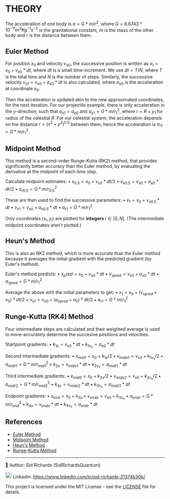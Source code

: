 # THEORY

The acceleration of one body is $a = G * m / r^2$, where $G = 6.6743 * 10^{-11} m^3Kg^{-1}s^{-2}$ is the gravitational constant, $m$ is the mass of the other body and $r$ is the distance between them.

## Euler Method

For position $x_0$ and velocity $v_{x0}$, the successive position is written as $x_1 = x_0 + v_{x0} * dt$, where $dt$ is a small time-increment.
We use $dt = T / N$, where $T$ is the total time and $N$ is the number of steps.
Similarly, the successive velocity $v_{x1} = v_{x0} + a_{x0} * dt$ is also calculated, where $a_{x0}$ is the acceleration at coordinate $x_0$.

Then the acceleration is updated akin to the new approximated coordinates, for the next iteration.
For our projectile example, there is only acceleration in the $y$-direction; such that $a_{x1} = a_{x0}$ and $a_{y1} = G * m / r_1^2$, where $r = R + y_1$ for radius of the celestial $R$.
For our celestial system, the acceleration depends on the distance $r = (x^2 + y^2)^{0.5}$ between them, hence the acceleration is $a_{r1} = G * m / r_1^2$.

## Midpoint Method

This method is a second-order Runge-Kutta (RK2) method, that provides significantly better accuracy than the Euler method, by evaluating the derivative at the midpoint of each time step.

Calculate midpoint estimates:
	•	$x_{0.5} = x_0 + v_{x0} * dt / 2$
	•	$v_{x0.5} = v_{x0} + a_{x0} * dt / 2$
 • $a_{r0.5} = G * m / r_{0.5}^2$

These are then used to find the successive parameters:
	•	$x_1 = x_0 + v_{x0.5} * dt$
	•	$v_{x1} = v_{x0} + a_{x0.5} * dt$
 • $a_{r1} = G * m / r_1^2$

Only coordinates $(x_i, y_i)$ are plotted for **integers** $i \in [0, N]$.
(The intermediate midpoint coordinates aren't plotted.)

## Heun's Method

This is also an RK2 method, which is more accurate than the Euler method because it averages the initial gradient with the predicted gradient (by Euler's method).

Euler's method predicts:
	•	$x_pred = x_0 + v_{x0} * dt$
	•	$v_{xpred} = v_{x0} + a_{x0} * dt$
 • $a_{rpred} = G * m / r_1^2$

Average the above with the initial parameters to get:
	•	$x_1 = x_0 + (v_{xpred} + v_{0}) * dt / 2$
	•	$v_{x1} = v_{x0} + (a_{xpred} + a_{0}) * dt / 2$
 • $a_{r1} = G * m / r_1^2$

## Runge-Kutta (RK4) Method

Four intermediate steps are calculated and their weighted average is used to more-accurately determine the succesive positions and velocities.

Startpoint gradients:
• $k_{1x} = v_{x0} * dt$
• $k_{1v_x} = a_{x0} * dt$

Second intermediate gradients:
• $x_{mid1} = x_0 + k_{1x} / 2$
• $v_{midx1} = v_{x0} + k_{1v_x} / 2$
• $a_{midr1} = G * m / r_{mid1}^2$
• $k_{2x} = v_{midx1} * dt$
• $k_{2v_x} = a_{midr1} * dt$

Third intermediate gradients:
• $x_{mid2} = x_0 + k_{2x} / 2$
• $v_{midx2} = v_{x0} + k_{2v_x} / 2$
• $a_{midr2} = G * m / r_{mid2}^2$
• $k_{3x} = v_{midx2} * dt$
• $k_{3v_x} = a_{midr2} * dt$

Endpoint gradients:
• $x_{end} = x_0 + k_{3x}$
• $v_{endx} = v_{x0} + k_{3v_x}$
• $a_{endr} = G * m / r_{end}^2$
• $k_{4x} = v_{endx} * dt$
• $k_{4v_x} = a_{endr} * dt$

## References

- [Euler Method](https://en.m.wikipedia.org/wiki/Euler_method)
- [Midpoint Method](https://en.m.wikipedia.org/wiki/Midpoint_method)
- [Heun's Method](https://en.wikipedia.org/wiki/Heun%27s_method)
- [Runge-Kutta Method](https://en.m.wikipedia.org/wiki/Runge–Kutta_methods)

---

📘 Author: Sid Richards (SidRichardsQuantum)

<img src="https://cdn.jsdelivr.net/gh/devicons/devicon/icons/linkedin/linkedin-original.svg" width="20" /> LinkedIn: https://www.linkedin.com/in/sid-richards-21374b30b/

This project is licensed under the MIT License - see the [LICENSE](LICENSE) file for details.
